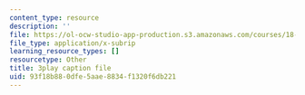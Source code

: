 ```yaml
---
content_type: resource
description: ''
file: https://ol-ocw-studio-app-production.s3.amazonaws.com/courses/18-01sc-single-variable-calculus-fall-2010/93f18b880dfe5aae8834f1320f6db221_zUEuKrxgHws.vtt
file_type: application/x-subrip
learning_resource_types: []
resourcetype: Other
title: 3play caption file
uid: 93f18b88-0dfe-5aae-8834-f1320f6db221
---
```


